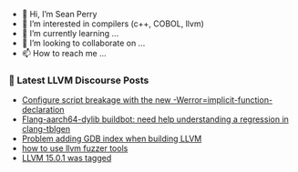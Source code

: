 - 👋 Hi, I’m Sean Perry
- 👀 I’m interested in compilers (c++, COBOL, llvm)
- 🌱 I’m currently learning ...
- 💞️ I’m looking to collaborate on ...
- 📫 How to reach me ...

<!---
s66perry/s66perry is a ✨ special ✨ repository because its `README.md` (this file) appears on your GitHub profile.
You can click the Preview link to take a look at your changes.
--->
### 📕 Latest LLVM Discourse Posts

<!-- DISCOURSE-LLVM:START -->
- [Configure script breakage with the new -Werror=implicit-function-declaration](https://discourse.llvm.org/t/configure-script-breakage-with-the-new-werror-implicit-function-declaration/65213?page=3#post_49)
- [Flang-aarch64-dylib buildbot: need help understanding a regression in clang-tblgen](https://discourse.llvm.org/t/flang-aarch64-dylib-buildbot-need-help-understanding-a-regression-in-clang-tblgen/64871#post_7)
- [Problem adding GDB index when building LLVM](https://discourse.llvm.org/t/problem-adding-gdb-index-when-building-llvm/65444#post_9)
- [how to use llvm fuzzer tools](https://discourse.llvm.org/t/how-to-use-llvm-fuzzer-tools/51934#post_2)
- [LLVM 15.0.1 was tagged](https://discourse.llvm.org/t/llvm-15-0-1-was-tagged/65381?page=2#post_23)
<!-- DISCOURSE-LLVM:END -->
